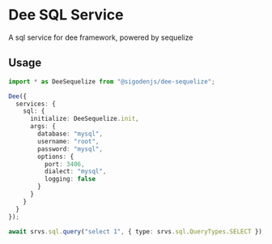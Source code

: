 # Dee SQL Service

A sql service for dee framework, powered by sequelize

## Usage

```ts
import * as DeeSequelize from "@sigodenjs/dee-sequelize";

Dee({
  services: {
    sql: {
      initialize: DeeSequelize.init,
      args: {
        database: "mysql",
        username: "root",
        password: "mysql",
        options: {
          port: 3406,
          dialect: "mysql",
          logging: false
        }
      }
    }
  }
});

await srvs.sql.query("select 1", { type: srvs.sql.QueryTypes.SELECT });
```
